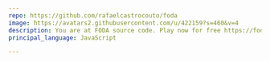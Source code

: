 ```yaml
---
repo: https://github.com/rafaelcastrocouto/foda
image: https://avatars2.githubusercontent.com/u/422159?s=460&v=4
description: You are at FODA source code. Play now for free https://foda.app
principal_language: JavaScript

---
```

